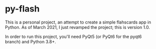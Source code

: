 # py-flash
This is a personal project, an attempt to create a simple flahscards app in Python.
As of March 2021, I just revamped the project; this is version 1.0.

In order to run this project, you'll need PyQt5 (or PyQt6 for the pyqt6 branch) and Python 3.8+.
